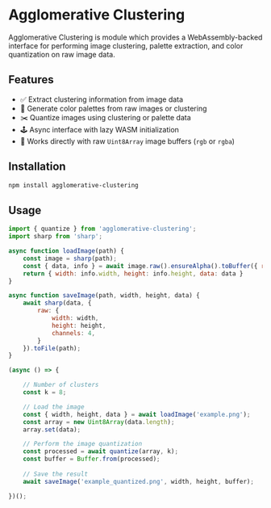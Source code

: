 # Agglomerative Clustering

Agglomerative Clustering is module which provides a WebAssembly-backed interface for performing image clustering, palette extraction, and color quantization on raw image data.

## Features

- ✅ Extract clustering information from image data
- 🎨 Generate color palettes from raw images or clustering
- ✂️ Quantize images using clustering or palette data
- 🕹️ Async interface with lazy WASM initialization
- 💾 Works directly with raw `Uint8Array` image buffers (`rgb` or `rgba`)

## Installation

```sh
npm install agglomerative-clustering
```

## Usage
```js
import { quantize } from 'agglomerative-clustering';
import sharp from 'sharp';

async function loadImage(path) {
    const image = sharp(path);
    const { data, info } = await image.raw().ensureAlpha().toBuffer({ resolveWithObject: true });
    return { width: info.width, height: info.height, data: data }
}

async function saveImage(path, width, height, data) {
    await sharp(data, {
        raw: {
            width: width,
            height: height,
            channels: 4,
        }
    }).toFile(path);
}

(async () => {

    // Number of clusters
    const k = 8;

    // Load the image
    const { width, height, data } = await loadImage('example.png');
    const array = new Uint8Array(data.length);
    array.set(data);

    // Perform the image quantization
    const processed = await quantize(array, k);
    const buffer = Buffer.from(processed);
    
    // Save the result
    await saveImage('example_quantized.png', width, height, buffer);

})();

```